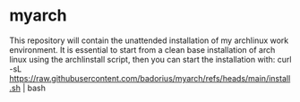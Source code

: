 # myarch
This repository will contain the unattended installation of my archlinux work environment. It is essential to start from a clean base installation of arch linux using the archlinstall script, then you can start the installation with: curl -sL https://raw.githubusercontent.com/badorius/myarch/refs/heads/main/install.sh | bash
